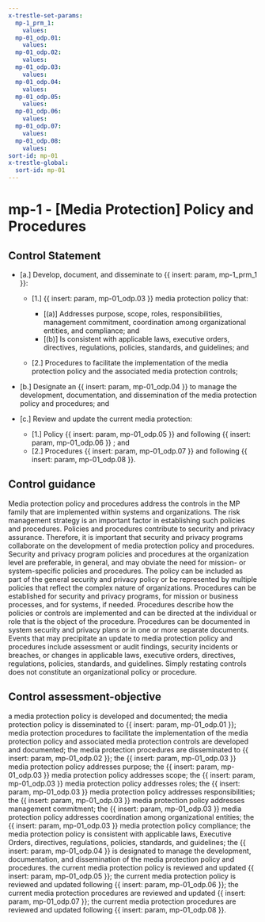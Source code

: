 ```yaml
---
x-trestle-set-params:
  mp-1_prm_1:
    values:
  mp-01_odp.01:
    values:
  mp-01_odp.02:
    values:
  mp-01_odp.03:
    values:
  mp-01_odp.04:
    values:
  mp-01_odp.05:
    values:
  mp-01_odp.06:
    values:
  mp-01_odp.07:
    values:
  mp-01_odp.08:
    values:
sort-id: mp-01
x-trestle-global:
  sort-id: mp-01
---
```


# mp-1 - \[Media Protection\] Policy and Procedures

## Control Statement

- \[a.\] Develop, document, and disseminate to {{ insert: param, mp-1_prm_1 }}:

  - \[1.\] {{ insert: param, mp-01_odp.03 }} media protection policy that:

    - \[(a)\] Addresses purpose, scope, roles, responsibilities, management commitment, coordination among organizational entities, and compliance; and
    - \[(b)\] Is consistent with applicable laws, executive orders, directives, regulations, policies, standards, and guidelines; and

  - \[2.\] Procedures to facilitate the implementation of the media protection policy and the associated media protection controls;

- \[b.\] Designate an {{ insert: param, mp-01_odp.04 }} to manage the development, documentation, and dissemination of the media protection policy and procedures; and

- \[c.\] Review and update the current media protection:

  - \[1.\] Policy {{ insert: param, mp-01_odp.05 }} and following {{ insert: param, mp-01_odp.06 }} ; and
  - \[2.\] Procedures {{ insert: param, mp-01_odp.07 }} and following {{ insert: param, mp-01_odp.08 }}.

## Control guidance

Media protection policy and procedures address the controls in the MP family that are implemented within systems and organizations. The risk management strategy is an important factor in establishing such policies and procedures. Policies and procedures contribute to security and privacy assurance. Therefore, it is important that security and privacy programs collaborate on the development of media protection policy and procedures. Security and privacy program policies and procedures at the organization level are preferable, in general, and may obviate the need for mission- or system-specific policies and procedures. The policy can be included as part of the general security and privacy policy or be represented by multiple policies that reflect the complex nature of organizations. Procedures can be established for security and privacy programs, for mission or business processes, and for systems, if needed. Procedures describe how the policies or controls are implemented and can be directed at the individual or role that is the object of the procedure. Procedures can be documented in system security and privacy plans or in one or more separate documents. Events that may precipitate an update to media protection policy and procedures include assessment or audit findings, security incidents or breaches, or changes in applicable laws, executive orders, directives, regulations, policies, standards, and guidelines. Simply restating controls does not constitute an organizational policy or procedure.

## Control assessment-objective

a media protection policy is developed and documented;
the media protection policy is disseminated to {{ insert: param, mp-01_odp.01 }};
media protection procedures to facilitate the implementation of the media protection policy and associated media protection controls are developed and documented;
the media protection procedures are disseminated to {{ insert: param, mp-01_odp.02 }};
the {{ insert: param, mp-01_odp.03 }} media protection policy addresses purpose;
the {{ insert: param, mp-01_odp.03 }} media protection policy addresses scope;
the {{ insert: param, mp-01_odp.03 }} media protection policy addresses roles;
the {{ insert: param, mp-01_odp.03 }} media protection policy addresses responsibilities;
the {{ insert: param, mp-01_odp.03 }} media protection policy addresses management commitment;
the {{ insert: param, mp-01_odp.03 }} media protection policy addresses coordination among organizational entities;
the {{ insert: param, mp-01_odp.03 }} media protection policy compliance;
the media protection policy is consistent with applicable laws, Executive Orders, directives, regulations, policies, standards, and guidelines;
the {{ insert: param, mp-01_odp.04 }} is designated to manage the development, documentation, and dissemination of the media protection policy and procedures.
the current media protection policy is reviewed and updated {{ insert: param, mp-01_odp.05 }};
the current media protection policy is reviewed and updated following {{ insert: param, mp-01_odp.06 }};
the current media protection procedures are reviewed and updated {{ insert: param, mp-01_odp.07 }};
the current media protection procedures are reviewed and updated following {{ insert: param, mp-01_odp.08 }}.
